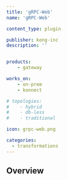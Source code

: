 ```yaml
---
title: 'gRPC-Web'
name: 'gRPC-Web'

content_type: plugin

publisher: kong-inc
description: ''


products:
    - gateway

works_on:
    - on-prem
    - konnect

# topologies:
#    - hybrid
#    - db-less
#    - traditional

icon: grpc-web.png

categories:
  - transformations
---
```


## Overview
